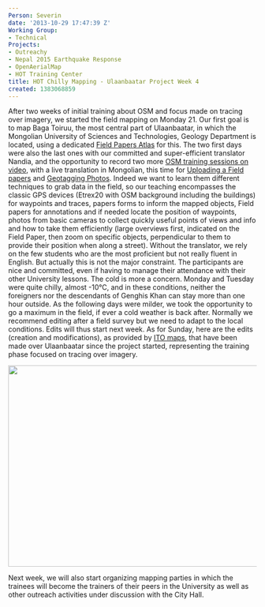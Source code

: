 ```yaml
---
Person: Severin
date: '2013-10-29 17:47:39 Z'
Working Group:
- Technical
Projects:
- Outreachy
- Nepal 2015 Earthquake Response
- OpenAerialMap
- HOT Training Center
title: HOT Chilly Mapping - Ulaanbaatar Project Week 4
created: 1383068859
---
```

<p>After two weeks of initial training about OSM and focus made on tracing over imagery, we started the field mapping on Monday 21. Our first goal is to map Baga Toiruu, the most central part of Ulaanbaatar, in which the Mongolian University of Sciences and Technologies, Geology Department is located, using a dedicated <a href="http://fieldpapers.org/atlas.php?id=vdx63z35#15/47.9221/106.9168">Field Papers Atlas</a> for this. The two first days were also the last ones with our committed and super-efficient translator Nandia, and the opportunity to record two more <a href="http://www.youtube.com/user/hotosm?feature=watch">OSM training sessions on video</a>, with a live translation in Mongolian, this time for <a href="http://www.youtube.com/watch?v=bczhy8g8Tv4">Uploading a Field papers</a> and <a href="http://www.youtube.com/watch?v=GI5CKNZwCa4">Geotagging Photos</a>. Indeed we want to learn them different techniques to grab data in the field, so our teaching encompasses the classic GPS devices (Etrex20 with OSM background including the buildings) for waypoints and traces, papers forms to inform the mapped objects, Field papers for annotations and if needed locate the position of waypoints, photos from basic cameras to collect quickly useful points of views and info and how to take them efficiently (large overviews first, indicated on the Field Paper, then zoom on specific objects, perpendicular to them to provide their position when along a street). Without the translator, we rely on the few students who are the most proficient but not really fluent in English. But actually this is not the major constraint. The participants are nice and committed, even if having to manage their attendance with their other University lessons. The cold is more a concern. Monday and Tuesday were quite chilly, almost -10°C, and in these conditions, neither the foreigners nor the descendants of Genghis Khan can stay more than one hour outside. As the following days were milder, we took the opportunity to go a maximum in the field, if ever a cold weather is back after. Normally we recommend editing after a field survey but we need to adapt to the local conditions. Edits will thus start next week. As for Sunday, here are the edits (creation and modifications), as provided by <a href="http://www.itoworld.com/map/group/22">ITO maps</a>, that have been made over Ulaanbaatar since the project started, representing the training phase focused on tracing over imagery.</p><p><img src="/sites/default/files/Mongolia_ITOworld_90days_20131027_0.png" alt="" height="408" width="780"></p><p>Next week, we will also start organizing mapping parties in which the trainees will become the trainers of their peers in the University as well as other outreach activities under discussion with the City Hall.</p>
